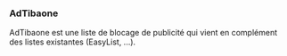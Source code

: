 ### AdTibaone
AdTibaone est une liste de blocage de publicité qui vient en complément des listes existantes (EasyList, ...).
